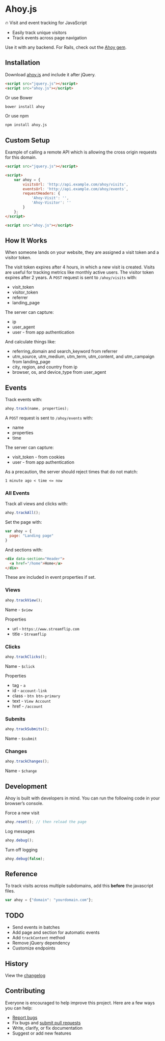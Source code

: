 # Ahoy.js

:fire: Visit and event tracking for JavaScript

- Easily track unique visitors
- Track events across page navigation

Use it with any backend.  For Rails, check out the [Ahoy gem](https://github.com/ankane/ahoy).

## Installation

Download [ahoy.js](https://raw.githubusercontent.com/ankane/ahoy.js/master/ahoy.js) and include it after jQuery.

```html
<script src="jquery.js"></script>
<script src="ahoy.js"></script>
```

Or use Bower

```sh
bower install ahoy
```

Or use npm

```sh
npm install ahoy.js
```

## Custom Setup

Example of calling a remote API which is allowing the cross origin requests for this domain.

```html
<script src="jquery.js"></script>

<script>
    var ahoy = {
        visitsUrl: 'http://api.example.com/ahoy/visits',
        eventsUrl: 'http://api.example.com/ahoy/events',
        requestHeaders: {
            'Ahoy-Visit': '',
            'Ahoy-Visitor': ''
        }
    };
</script>

<script src="ahoy.js"></script>
```

## How It Works

When someone lands on your website, they are assigned a visit token and a visitor token.

The visit token expires after 4 hours, in which a new visit is created.  Visits are useful for tracking metrics like monthly active users.  The visitor token expires after 2 years.  A `POST` request is sent to `/ahoy/visits` with:

- visit_token
- visitor_token
- referrer
- landing_page

The server can capture:

- ip
- user_agent
- user - from app authentication

And calculate things like:

- referring_domain and search_keyword from referrer
- utm_source, utm_medium, utm_term, utm_content, and utm_campaign from landing_page
- city, region, and country from ip
- browser, os, and device_type from user_agent

## Events

Track events with:

```javascript
ahoy.track(name, properties);
```

A `POST` request is sent to `/ahoy/events` with:

- name
- properties
- time

The server can capture:

- visit_token - from cookies
- user - from app authentication

As a precaution, the server should reject times that do not match:

```
1 minute ago < time <= now
```

### All Events

Track all views and clicks with:

```javascript
ahoy.trackAll();
```

Set the page with:

```javascript
var ahoy = {
  page: "Landing page"
}
```

And sections with:

```html
<div data-section="Header">
  <a href="/home">Home</a>
</div>
```

These are included in event properties if set.

### Views

```javascript
ahoy.trackView();
```

Name - `$view`

Properties

- url - `https://www.streamflip.com`
- title - `Streamflip`

### Clicks

```javascript
ahoy.trackClicks();
````

Name - `$click`

Properties

- tag - `a`
- id - `account-link`
- class - `btn btn-primary`
- text - `View Account`
- href - `/account`

### Submits

```javascript
ahoy.trackSubmits();
````

Name - `$submit`

### Changes

```javascript
ahoy.trackChanges();
````

Name - `$change`

## Development

Ahoy is built with developers in mind.  You can run the following code in your browser’s console.

Force a new visit

```javascript
ahoy.reset(); // then reload the page
```

Log messages

```javascript
ahoy.debug();
```

Turn off logging

```javascript
ahoy.debug(false);
```

## Reference

To track visits across multiple subdomains, add this **before** the javascript files.

```javascript
var ahoy = {"domain": "yourdomain.com"};
```

## TODO

- Send events in batches
- Add page and section for automatic events
- Add `trackContent` method
- Remove jQuery dependency
- Customize endpoints

## History

View the [changelog](https://github.com/ankane/ahoy.js/blob/master/CHANGELOG.md)

## Contributing

Everyone is encouraged to help improve this project. Here are a few ways you can help:

- [Report bugs](https://github.com/ankane/ahoy.js/issues)
- Fix bugs and [submit pull requests](https://github.com/ankane/ahoy.js/pulls)
- Write, clarify, or fix documentation
- Suggest or add new features
